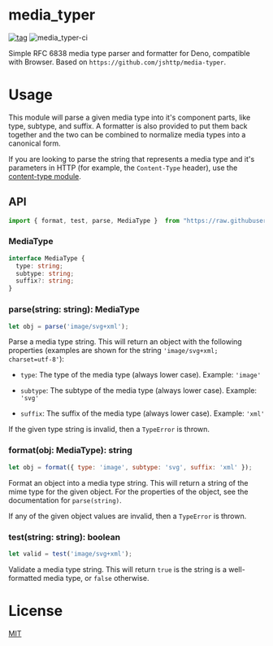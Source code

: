 # media_typer

[![tag](https://img.shields.io/github/tag/ako-deno/media_typer.svg)](https://github.com/ako-deno/media_typer/tags)
![media_typer-ci](https://github.com/ako-deno/media_typer/workflows/media_typer-ci/badge.svg)

Simple RFC 6838 media type parser and formatter for Deno, compatible with Browser. Based on `https://github.com/jshttp/media-typer`.

# Usage

This module will parse a given media type into it's component parts, like type,
subtype, and suffix. A formatter is also provided to put them back together and
the two can be combined to normalize media types into a canonical form.

If you are looking to parse the string that represents a media type and it's
parameters in HTTP (for example, the `Content-Type` header), use the
[content-type module](https://github.com/ako-deno/content_type).

## API
```js
import { format, test, parse, MediaType }  from "https://raw.githubusercontent.com/ako-deno/media_typer/master/mod.ts";
```

### MediaType

```TypeScript
interface MediaType {
  type: string;
  subtype: string;
  suffix?: string;
}
```

### parse(string: string): MediaType

```js
let obj = parse('image/svg+xml');
```

Parse a media type string. This will return an object with the following
properties (examples are shown for the string `'image/svg+xml; charset=utf-8'`):

 - `type`: The type of the media type (always lower case). Example: `'image'`

 - `subtype`: The subtype of the media type (always lower case). Example: `'svg'`

 - `suffix`: The suffix of the media type (always lower case). Example: `'xml'`

If the given type string is invalid, then a `TypeError` is thrown.

### format(obj: MediaType): string

```js
let obj = format({ type: 'image', subtype: 'svg', suffix: 'xml' });
```

Format an object into a media type string. This will return a string of the
mime type for the given object. For the properties of the object, see the
documentation for `parse(string)`.

If any of the given object values are invalid, then a `TypeError` is thrown.

### test(string: string): boolean

```js
let valid = test('image/svg+xml');
```

Validate a media type string. This will return `true` is the string is a well-
formatted media type, or `false` otherwise.

# License

[MIT](./LICENSE)
